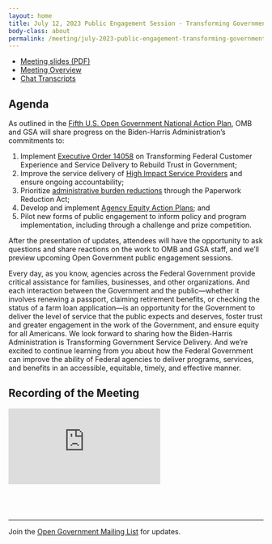 ```yaml
---
layout: home
title: July 12, 2023 Public Engagement Session - Transforming Government Service Delivery
body-class: about
permalink: /meeting/july-2023-public-engagement-transforming-government-service-delivery/
---
```


* [Meeting slides (PDF)](/assets/files/2023-07-12-open-gov-public-meeting-slides.pdf)
* [Meeting Overview](/assets/files/2023-07-12-open-gov-public-meeting-overview.pdf)
* [Chat Transcripts](/assets/files/2023-07-12-open-gov-public-meeting-chat-transcript.pdf)


## Agenda

As outlined in the [Fifth U.S. Open Government National Action Plan](/national-action-plan/5/improve-public-engagement-related-to-agency-regulatory-actions), OMB and GSA will share progress on the Biden-Harris Administration’s commitments to:

1. Implement [Executive Order 14058](https://www.whitehouse.gov/briefing-room/presidential-actions/2021/12/13/executive-order-on-transforming-federal-customer-experience-and-service-delivery-to-rebuild-trust-in-government/) on Transforming Federal Customer Experience and Service Delivery to Rebuild Trust in Government;
2. Improve the service delivery of [High Impact Service Providers](https://www.performance.gov/cx/#hisps) and ensure ongoing accountability;
3. Prioritize [administrative burden reductions](https://www.whitehouse.gov/wp-content/uploads/2022/04/M-22-10.pdf) through the Paperwork Reduction Act;
4. Develop and implement [Agency Equity Action Plans](https://www.performance.gov/equity); and
5. Pilot new forms of public engagement to inform policy and program implementation, including through a challenge and prize competition.

After the presentation of updates, attendees will have the opportunity to ask questions and share reactions on the work to OMB and GSA staff, and we’ll preview upcoming Open Government public engagement sessions.
 
Every day, as you know, agencies across the Federal Government provide critical assistance for families, businesses, and other organizations. And each interaction between the Government and the public—whether it involves renewing a passport, claiming retirement benefits, or checking the status of a farm loan application—is an opportunity for the Government to deliver the level of service that the public expects and deserves, foster trust and greater engagement in the work of the Government, and ensure equity for all Americans. We look forward to sharing how the Biden-Harris Administration is Transforming Government Service Delivery. And we’re excited to continue learning from you about how the Federal Government can improve the ability of Federal agencies to deliver programs, services, and benefits in an accessible, equitable, timely, and effective manner.

## Recording of the Meeting

<div class="video-container" style="margin-bottom: 5em">
<iframe src="https://www.youtube.com/embed/lL6woz8cbiY?si=Qhmn1P7_nMoa8Bm8" title="YouTube video player" frameborder="0" allow="accelerometer; autoplay; clipboard-write; encrypted-media; gyroscope; picture-in-picture" allowfullscreen></iframe>
</div>

---

Join the [Open Government Mailing List](https://groups.google.com/g/us-open-government) for updates.


